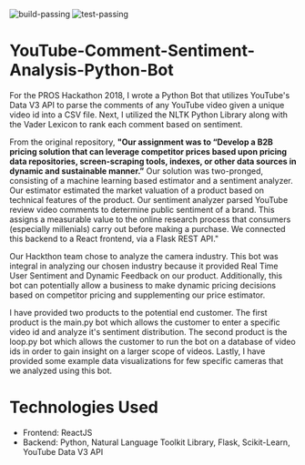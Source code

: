 ![build-passing](https://img.shields.io/badge/build-passing-brightgreen) ![test-passing](https://img.shields.io/badge/test-passing-brightgreen)

# YouTube-Comment-Sentiment-Analysis-Python-Bot

For the PROS Hackathon 2018, I wrote a Python Bot that utilizes YouTube's Data V3 API to parse the comments of any YouTube video given a unique video id into a CSV file. Next, I utilized the NLTK Python Library along with the Vader Lexicon to rank each comment based on sentiment. 

From the original repository, **"Our assignment was to “Develop a B2B pricing solution that can leverage competitor prices based upon pricing data repositories, screen-scraping tools, indexes, or other data sources in dynamic and sustainable manner.”** Our solution was two-pronged, consisting of a machine learning based estimator and a sentiment analyzer. Our estimator estimated the market valuation of a product based on technical features of the product. Our sentiment analyzer parsed YouTube review video comments to determine public sentiment of a brand. This assigns a measurable value to the online research process that consumers (especially millenials) carry out before making a purchase. We connected this backend to a React frontend, via a Flask REST API."

Our Hackthon team chose to analyze the camera industry. This bot was integral in analyzing our chosen industry because it provided Real Time User Sentiment and Dynamic Feedback on our product. Additionally, this bot can potentially allow a business to make dynamic pricing decisions based on competitor pricing and supplementing our price estimator. 

I have provided two products to the potential end customer. The first product is the main.py bot which allows the customer to enter a specific video id and analyze it's sentiment distribution. The second product is the loop.py bot which allows the customer to run the bot on a database of video ids in order to gain insight on a larger scope of videos. Lastly, I have provided some example data visualizations for few specific cameras that we analyzed using this bot. 

# Technologies Used
* Frontend: ReactJS
* Backend: Python, Natural Language Toolkit Library, Flask, Scikit-Learn, YouTube Data V3 API
